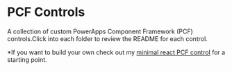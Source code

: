 #  PCF Controls
A collection of custom PowerApps Component Framework (PCF) controls.Click into each folder to review the README for each control.

*If you want to build your own check out my [minimal react PCF control](https://github.com/paulbreuler/Minimal-React-PCF) for a starting point.
